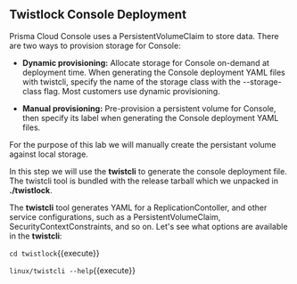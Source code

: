 ## Twistlock Console Deployment

Prisma Cloud Console uses a PersistentVolumeClaim to store data. There are two ways to provision storage for Console:

- **Dynamic provisioning:** Allocate storage for Console on-demand at deployment time. When generating the Console deployment YAML files with twistcli, specify the name of the storage class with the --storage-class flag. Most customers use dynamic provisioning.

- **Manual provisioning:** Pre-provision a persistent volume for Console, then specify its label when generating the Console deployment YAML files.

For the purpose of this lab we will manually create the persistant volume against local storage.

In this step we will use the **twistcli** to generate the console deployment file. The twistcli tool is bundled with the release tarball which we unpacked in **./twistlock**. 

The **twistcli** tool generates YAML for a ReplicationContoller, and other service configurations, such as a PersistentVolumeClaim, SecurityContextConstraints, and so on. Let's see what options are available in the **twistcli**:

`cd twistlock`{{execute}}

`linux/twistcli --help`{{execute}}